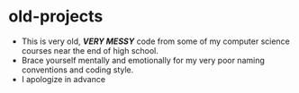 # old-projects
* This is very old, ***VERY MESSY*** code from some of my computer science courses near the end of high school.
* Brace yourself mentally and emotionally for my very poor naming conventions and coding style.
* I apologize in advance
